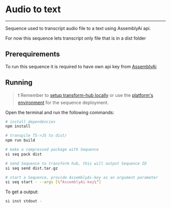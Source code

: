 # Audio to text 

___

Sequence used to transcript audio file to a text using AssemblyAi api.

For now this sequence lets transcript only file that is in a dist folder

## Prerequirements

To run this sequence it is required to have own api key from [AssemblyAi](https://www.assemblyai.com)


## Running

> ❗ Remember to [setup transform-hub locally](https://docs.scramjet.org/platform/self-hosted-installation) or use the [platform's environment](https://docs.scramjet.org/platform/quick-start) for the sequence deployment.

Open the terminal and run the following commands:

```bash
# install dependencies
npm install

# transpile TS->JS to dist/
npm run build

# make a compressed package with Sequence
si seq pack dist

# send Sequence to transform hub, this will output Sequence ID
si seq send dist.tar.gz

# start a Sequence, provide AssemblyAi-key as an argument parameter
si seq start - --args [\"AssemblyAi-key\"]
```

To get a output:

```bash
si inst stdout -

```
